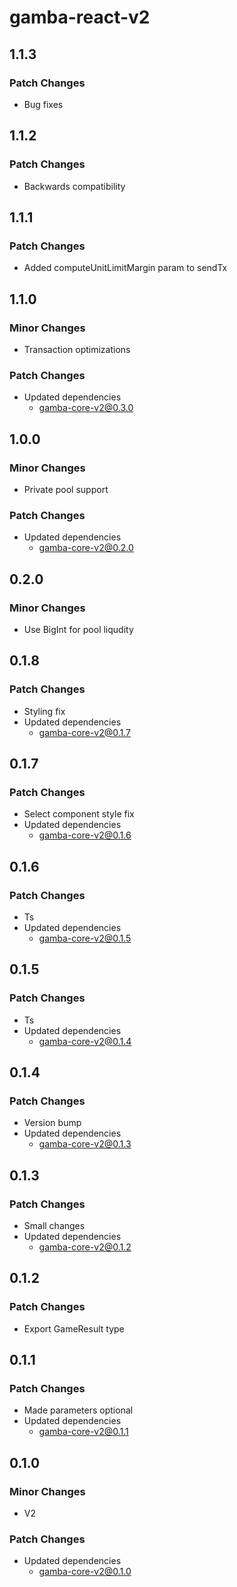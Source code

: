 # gamba-react-v2

## 1.1.3

### Patch Changes

- Bug fixes

## 1.1.2

### Patch Changes

- Backwards compatibility

## 1.1.1

### Patch Changes

- Added computeUnitLimitMargin param to sendTx

## 1.1.0

### Minor Changes

- Transaction optimizations

### Patch Changes

- Updated dependencies
  - gamba-core-v2@0.3.0

## 1.0.0

### Minor Changes

- Private pool support

### Patch Changes

- Updated dependencies
  - gamba-core-v2@0.2.0

## 0.2.0

### Minor Changes

- Use BigInt for pool liqudity

## 0.1.8

### Patch Changes

- Styling fix
- Updated dependencies
  - gamba-core-v2@0.1.7

## 0.1.7

### Patch Changes

- Select component style fix
- Updated dependencies
  - gamba-core-v2@0.1.6

## 0.1.6

### Patch Changes

- Ts
- Updated dependencies
  - gamba-core-v2@0.1.5

## 0.1.5

### Patch Changes

- Ts
- Updated dependencies
  - gamba-core-v2@0.1.4

## 0.1.4

### Patch Changes

- Version bump
- Updated dependencies
  - gamba-core-v2@0.1.3

## 0.1.3

### Patch Changes

- Small changes
- Updated dependencies
  - gamba-core-v2@0.1.2

## 0.1.2

### Patch Changes

- Export GameResult type

## 0.1.1

### Patch Changes

- Made parameters optional
- Updated dependencies
  - gamba-core-v2@0.1.1

## 0.1.0

### Minor Changes

- V2

### Patch Changes

- Updated dependencies
  - gamba-core-v2@0.1.0
